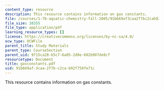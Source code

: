```yaml
---
content_type: resource
description: This resource contains information on gas constants.
file: /courses/1-76-aquatic-chemistry-fall-2005/91b669af3caa2f7bc2cab92f759fe71c_gasconstants.pdf
file_size: 38355
file_type: application/pdf
learning_resource_types: []
license: https://creativecommons.org/licenses/by-nc-sa/4.0/
ocw_type: OCWFile
parent_title: Study Materials
parent_type: CourseSection
parent_uid: 9715ca28-b5c7-6a05-2d0e-682b907de8cf
resourcetype: Document
title: gasconstants.pdf
uid: 91b669af-3caa-2f7b-c2ca-b92f759fe71c
---
```

This resource contains information on gas constants.